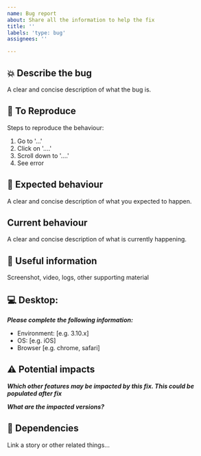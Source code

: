 ```yaml
---
name: Bug report
about: Share all the information to help the fix
title: ''
labels: 'type: bug'
assignees: ''

---
```


## :collision: Describe the bug
A clear and concise description of what the bug is.

## :sunrise_over_mountains: To Reproduce
Steps to reproduce the behaviour:
1. Go to '...'
2. Click on '....'
3. Scroll down to '....'
4. See error

## :rainbow: Expected behaviour
A clear and concise description of what you expected to happen.

## Current behaviour
A clear and concise description of what is currently happening.

## :movie_camera: Useful information
Screenshot, video, logs, other supporting material

## :computer: Desktop:

***Please complete the following information:***
 - Environment: [e.g. 3.10.x]
 - OS: [e.g. iOS]
 - Browser [e.g. chrome, safari]

## :warning: Potential impacts

***Which other features may be impacted by this fix. This could be populated after fix***

***What are the impacted versions?***

## :link: Dependencies

Link a story or other related things...


